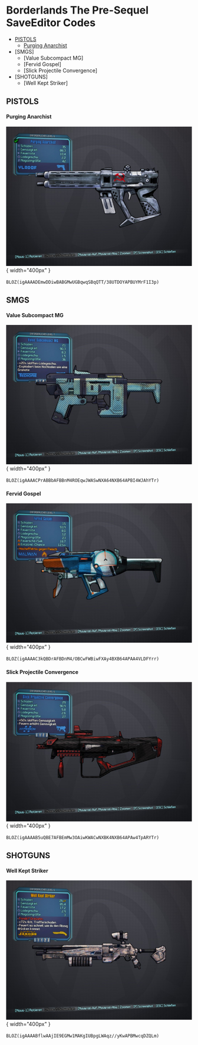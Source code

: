 # Borderlands The Pre-Sequel SaveEditor Codes

- [PISTOLS](#PISTOLS)
  - [Purging Anarchist](#Purging-Anarchist)
- [SMGS]
  - [Value Subcompact MG]
  - [Fervid Gospel]
  - [Slick Projectile Convergence]
- [SHOTGUNS]
  - [Well Kept Striker]


## PISTOLS

#### Purging Anarchist

![pic](images/Purging_Anarchist.jpg){ width="400px" }

`BLOZ(igAAAADEmwDDiwBABGMwUGBqwqSBqQTT/38UTDOYAPBUYMrF1I3p)`

## SMGS

#### Value Subcompact MG

![pic](images/Value_Subcompact_MG.jpg){ width="400px" }

`BLOZ(igAAAACPrABBbAFBBnM4ROEqwJWASwNXA64NXB64APBI4WJAhYTr)`

#### Fervid Gospel

![pic](images/Fervid_Gospel.jpg){ width="400px" }

`BLOZ(igAAAAC3kQBDrAFBDnM4/OBCwFWBiwFXAy4BXB64APAA4VLDFYrr)`

#### Slick Projectile Convergence

![pic](images/Slick_Projectile_Convergence.jpg){ width="400px" }

`BLOZ(igAAAAB5uQBE7AFBEmMw3OAiwKWACwNXBK4NXB64APAw4TpARYTr)`

## SHOTGUNS

#### Well Kept Striker

![pic](images/Well_Kept_Striker.jpg){ width="400px" }

`BLOZ(igAAAABflwAAjIE9EGMw1MAKgIUBpgLWAqz//yKwAPBMwcqDZQLm)`



